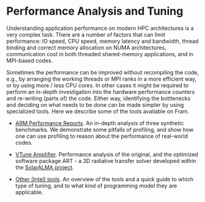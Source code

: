 # Performance Analysis and Tuning

Understanding application performance on modern HPC architectures
is a very complex task. There are a number of factors that can limit
performance: IO speed, CPU speed, memory latency and bandwidth, thread
binding and correct memory allocation on NUMA architectures,
communication cost in both threaded shared-memory applications, and
in MPI-based codes.

Sometimes the performance can be improved without recompiling the code,
e.g., by arranging the working threads or MPI ranks in a more
efficient way, or by using more / less CPU cores. In other cases it
might be required to perform an in-depth investigation into
the hardware performance counters and re-writing (parts of) the
code. Either way, identifying the bottlenecks and deciding on what
needs to be done can be made simpler by using specialized tools. Here
we describe some of the tools available on Fram.

* [ARM Performance Reports](arm_perf.md). An in-depth analysis of
  three synthetic benchmarks. We demonstrate some pitfalls of
  profiling, and show how one can use profiling to reason about the
  performance of real-world codes.

* [VTune Amplifier](vtune.md). Performance analysis of the
  original, and the optimized software package ART - a 3D radiative
  transfer solver developed within the [SolarALMA
  project](https://www.mn.uio.no/astro/english/research/projects/solaralma/).

* [Other (Intel) tools](tuning.md). An overview of the tools and
  a quick guide to which type of tuning, and to what kind of programming
  model they are applicable.
